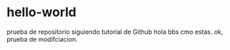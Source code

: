 # hello-world
prueba de repositorio siguiendo tutorial de Github
 hola bbs cmo estas. 
 ok, prueba de modifciacion. 
